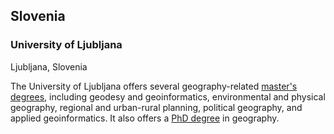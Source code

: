 ## Slovenia

### University of Ljubljana

Ljubljana, Slovenia

The University of Ljubljana offers several geography-related [master's degrees](https://www.uni-lj.si/mma/klasifikacija_2_stopnja/2019112013165810/?m=1574252218), including geodesy and geoinformatics, environmental and physical geography, regional and urban-rural planning, political geography, and applied geoinformatics. It also offers a [PhD degree](https://www.uni-lj.si/mma/3_stopnja/2020070908044657/?m=1594274686) in geography. 
